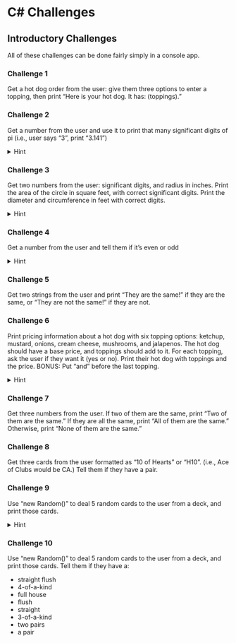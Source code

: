 # C# Challenges
## Introductory Challenges
All of these challenges can be done fairly simply in a console app.

### Challenge 1
Get a hot dog order from the user: give them three options to enter a topping, then print “Here is your hot dog. It has: (toppings).”

### Challenge 2
Get a number from the user and use it to print that many significant digits of pi (i.e., user says “3”, print “3.141”)
<details>
  <summary>Hint</summary>
  
HINT: Pi ~= 355/113
</details>

### Challenge 3
Get two numbers from the user: significant digits, and radius in inches. Print the area of the circle in square feet, with correct significant digits. Print the diameter and circumference in feet with correct digits.
<details>
  <summary>Hint</summary>
  
HINT: 1 foot = 12 inches. 1 square foot = 12 * 12 square inches 
</details>

### Challenge 4
Get a number from the user and tell them if it’s even or odd
<details>
  <summary>Hint</summary>
  
HINT: Don’t forget about the modulo operator
</details>

### Challenge 5
Get two strings from the user and print “They are the same!” if they are the same, or “They are not the same!” if they are not.

### Challenge 6
Print pricing information about a hot dog with six topping options: ketchup, mustard, onions, cream cheese, mushrooms, and jalapenos. The hot dog should have a base price, and toppings should add to it. For each topping, ask the user if they want it (yes or no). Print their hot dog with toppings and the price. 
BONUS: Put “and” before the last topping.

<details>
  <summary>Hint</summary>
  
HINT: You can use a loop to make printing topping information easier
</details>

### Challenge 7
Get three numbers from the user. If two of them are the same, print “Two of them are the same.” If they are all the same, print “All of them are the same.” Otherwise, print “None of them are the same.”

### Challenge 8
Get three cards from the user formatted as “10 of Hearts” or “H10”. (i.e., Ace of Clubs would be CA.) Tell them if they have a pair.

### Challenge 9
Use “new Random()” to deal 5 random cards to the user from a deck, and print those cards. 
<details>
  <summary>Hint</summary>
  
Google “C# random number”
</details>

### Challenge 10
Use “new Random()” to deal 5 random cards to the user from a deck, and print those cards. Tell them if they have a:
- straight flush
- 4-of-a-kind
- full house
- flush
- straight
- 3-of-a-kind
- two pairs
- a pair
